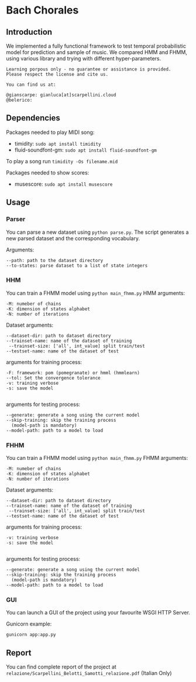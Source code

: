 # Bach Chorales
## Introduction
We implemented a fully functional framework to test temporal probabilistic 
model for prediction and sample of music. 
We compared HMM and FHMM, 
using various library and trying with different hyper-parameters. 

``` 
Learning porpous only - no guarantee or assistance is provided.
Please respect the license and cite us.

You can find us at:

@gianscarpe: gianluca[at]scarpellini.cloud
@belerico:
``` 

## Dependencies
Packages needed to play MIDI song:

* timidity: `sudo apt install timidity`
* fluid-soundfont-gm: `sudo apt install fluid-soundfont-gm`

To play a song run `timidity -Os filename.mid`

Packages needed to show scores:

* musescore: `sudo apt install musescore`


## Usage

### Parser
You can parse a new dataset using `python parse.py`. The script generates a new 
parsed dataset and the corresponding vocabulary.


Arguments:
``` 
--path: path to the dataset directory
--to-states: parse dataset to a list of state integers
``` 
### HHM

You can train a FHMM model using `python main_fhmm.py` 
HMM arguments:
``` 
-M: numeber of chains
-K: dimension of states alphabet
-N: number of iterations
 ``` 
Dataset arguments:
 ```
 --dataset-dir: path to dataset directory
 --trainset-name: name of the dataset of training
  --trainset-size: ['all', int_value] split train/test
 --testset-name: name of the dataset of test

  ```
  arguments for training process:
 ```
 -F: framework: pom (pomegranate) or hmml (hmmlearn)
 --tol: Set the convergence tolerance
 -v: training verbose
 -s: save the model
  
```
arguments for testing process:
  ```
 --generate: generate a song using the current model 
 --skip-training: skip the training process 
    (model-path is mandatory)
 --model-path: path to a model to load
```


### FHHM

You can train a FHMM model using `python main_fhmm.py` 
FHMM arguments:
``` 
-M: numeber of chains
-K: dimension of states alphabet
-N: number of iterations
 ``` 
Dataset arguments:
 ```
 --dataset-dir: path to dataset directory
 --trainset-name: name of the dataset of training
  --trainset-size: ['all', int_value] split train/test
 --testset-name: name of the dataset of test

  ```
  arguments for training process:
 ```
 -v: training verbose
 -s: save the model
  
```
arguments for testing process:
  ```
 --generate: generate a song using the current model 
 --skip-training: skip the training process 
    (model-path is mandatory)
 --model-path: path to a model to load
```

### GUI
You can launch a GUI of the project using your favourite WSGI HTTP Server.

Gunicorn example:
  ```
gunicorn app:app.py
  ```

## Report
You can find complete report of the project at 
`relazione/Scarpellini_Belotti_Samotti_relazione.pdf` (Italian Only)